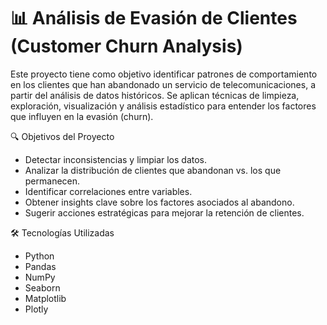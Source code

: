 # 📊 Análisis de Evasión de Clientes (Customer Churn Analysis)

Este proyecto tiene como objetivo identificar patrones de comportamiento en los clientes que han abandonado un servicio de telecomunicaciones, a partir del análisis de datos históricos. Se aplican técnicas de limpieza, exploración, visualización y análisis estadístico para entender los factores que influyen en la evasión (churn).

🔍 Objetivos del Proyecto

- Detectar inconsistencias y limpiar los datos.
- Analizar la distribución de clientes que abandonan vs. los que permanecen.
- Identificar correlaciones entre variables.
- Obtener insights clave sobre los factores asociados al abandono.
- Sugerir acciones estratégicas para mejorar la retención de clientes.

🛠️ Tecnologías Utilizadas
- Python
- Pandas
- NumPy
- Seaborn
- Matplotlib
- Plotly

